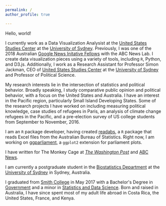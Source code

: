 ```yaml
---
permalink: /
author_profile: true

---
```

Hello, world!

I currently work as a Data Visualization Analysist at the [United States Studies Center](https://ussc.edu.au) at the [University of Sydney](https://sydney.edu.au/). Previously, I was one of the 2018 Australian [Google News Initative Fellows](https://newslab.withgoogle.com/fellowship) with the ABC News Lab. I create data visualization pieces using a variety of tools, including `R`, Python, and D3.js. Additionally, I work as a Research Assistant for Professor Simon Jackman, CEO of [United States Studies Center](https://ussc.edu.au) at the [University of Sydney](https://sydney.edu.au/) and Professor of Political Science. 

My research interests lie in the intersection of statistics and political behavior. Broadly speaking, I study comparative public opinion and political behavior, with a focus on the United States and Australia. I have an interest in the Pacific region, particularly Small Island Developing States. Some of the research projects I have worked on including measuring political knowledge, case studies of refugees in Paris, an analysis of climate change refugees in the Pacific, and a pre-election survey of US college students from September to November, 2016.

I am an `R` package developer, having created [readabs](http://zmeers.github.io/readabs/), a `R` package that reads Excel files from the Australian Bureau of Statistics. Right now, I am working on [ggparliament](https://github.com/robWHickman/ggparliament), a `ggplot2` extension for parliament plots. 

I have written for The Monkey Cage at [*The Washington Post*](https://www.washingtonpost.com/news/monkey-cage/wp/2017/10/25/we-finally-know-the-results-of-papua-new-guineas-elections/?utm_term=.a1cc038a4649) and [ABC News](http://www.abc.net.au/news/2018-01-19/donald-trump-remains-popular-with-republicans-after-a-year/9333378). 

I am currently a postgraduate student in the [Biostatistics Department](https://sydney.edu.au/courses/courses/pc/graduate-certificate-in-biostatistics.html) at the [University of Sydney](https://sydney.edu.au/) in Sydney, Australia.

I graduated from [Smith College](https://smith.edu) in May 2017 with a Bachelor's Degree in [Government](https://smith.edu/gov/) and a minor in [Statistics and Data Science](https://www.smith.edu/sds/). Born and raised in Australia, I have since spent most of my adult life abroad in Costa Rica, the United States, France, and Kenya. 



